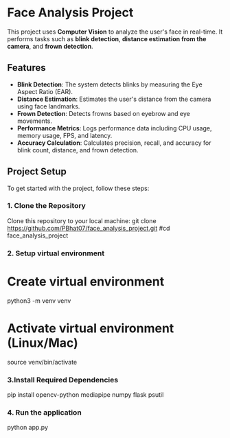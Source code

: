 # Face Analysis Project 

This project uses **Computer Vision**  to analyze the user's face in real-time. It performs tasks such as **blink detection**, **distance estimation from the camera**, and **frown detection**.

## Features

- **Blink Detection**: The system detects blinks by measuring the Eye Aspect Ratio (EAR).
- **Distance Estimation**: Estimates the user's distance from the camera using face landmarks.
- **Frown Detection**: Detects frowns based on eyebrow and eye movements.
- **Performance Metrics**: Logs performance data including CPU usage, memory usage, FPS, and latency.
- **Accuracy Calculation**: Calculates precision, recall, and accuracy for blink count, distance, and frown detection.

## Project Setup

To get started with the project, follow these steps:

### 1. Clone the Repository
Clone this repository to your local machine:
git clone https://github.com/PBhat07/face_analysis_project.git
#cd face_analysis_project

### 2. Setup virtual environment
# Create virtual environment
python3 -m venv venv

# Activate virtual environment (Linux/Mac)
source venv/bin/activate

### 3.Install Required Dependencies
pip install opencv-python mediapipe numpy flask psutil

### 4. Run the application
python app.py




